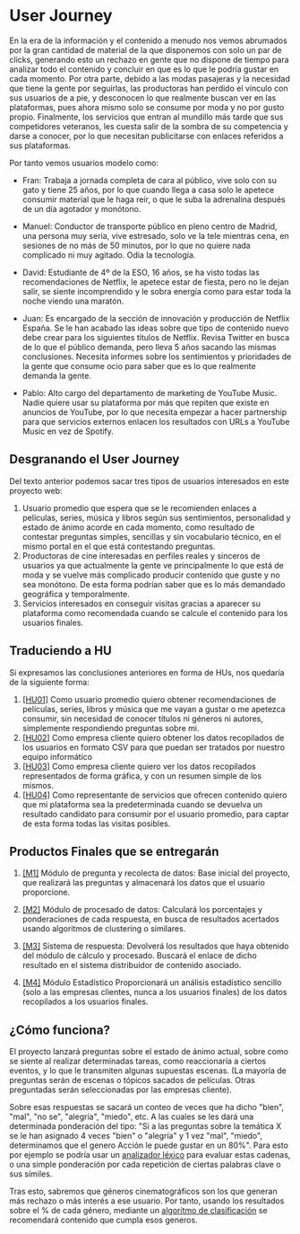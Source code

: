 # User Journey

En la era de la información y el contenido a menudo nos vemos abrumados por la gran cantidad de material de la que disponemos con solo un par de clicks, generando esto un rechazo en gente que no dispone de tiempo para analizar todo el contenido y concluir en que es lo que le podría gustar en cada momento. Por otra parte, debido a las modas pasajeras y la necesidad que tiene la gente por seguirlas, las productoras han perdido el vínculo con sus usuarios de a pie, y desconocen lo que realmente buscan ver en las plataformas, pues ahora mismo solo se consume por moda y no por gusto propio. Finalmente, los servicios que entran al mundillo más tarde que sus competidores veteranos, les cuesta salir de la sombra de su competencia y darse a conocer, por lo que necesitan publicitarse con enlaces referidos a sus plataformas.

Por tanto vemos usuarios modelo como:

- Fran: Trabaja a jornada completa de cara al público, vive solo con su gato y tiene 25 años, por lo que cuando llega a casa solo le apetece consumir material que le haga reír, o que le suba la adrenalina después de un día agotador y monótono. 

- Manuel: Conductor de transporte público en pleno centro de Madrid, una persona muy seria, vive estresado, solo ve la tele mientras cena, en sesiones de no más de 50 minutos, por lo que no quiere nada complicado ni muy agitado. Odia la tecnología.

- David: Estudiante de 4º de la ESO, 16 años, se ha visto todas las recomendaciones de Netflix, le apetece estar de fiesta, pero no le dejan salir, se siente incomprendido y le sobra energía como para estar toda la noche viendo una maratón.

- Juan: Es encargado de la sección de innovación y producción de Netflix España. Se le han acabado las ideas sobre que tipo de contenido nuevo debe crear para los siguientes títulos de Netflix. Revisa Twitter en busca de lo que el público demanda, pero lleva 5 años sacando las mismas conclusiones. Necesita informes sobre los sentimientos y prioridades de la gente que consume ocio para saber que es lo que realmente demanda la gente.

- Pablo: Alto cargo del departamento de marketing de YouTube Music. Nadie quiere usar su plataforma por más que repiten que existe en anuncios de YouTube, por lo que necesita empezar a hacer partnership para que servicios externos enlacen los resultados con URLs a YouTube Music en vez de Spotify.

## Desgranando el User Journey

Del texto anterior podemos sacar tres tipos de usuarios interesados en este proyecto web:

1. Usuario promedio que espera que se le recomienden enlaces a películas, series, música y libros según sus sentimientos, personalidad y estado de ánimo acorde en cada momento, como resultado de contestar preguntas simples, sencillas y sin vocabulario técnico, en el mismo portal en el que está contestando preguntas.
2. Productoras de cine interesadas en perfiles reales y sinceros de usuarios ya que actualmente la gente ve principalmente lo que está de moda y se vuelve más complicado producir contenido que guste y no sea monótono. De esta forma podrían saber que es lo más demandado geográfica y temporalmente.
3. Servicios interesados en conseguir visitas gracias a aparecer su plataforma como recomendada cuando se calcule el contenido para los usuarios finales.

## Traduciendo a HU

Si expresamos las conclusiones anteriores en forma de HUs, nos quedaría de la siguiente forma: 

1. [[HU01]](https://github.com/migueorg/SearchCulture/issues/2) Como usuario promedio quiero obtener recomendaciones de películas, series, libros y música que me vayan a gustar o me apetezca consumir, sin necesidad de conocer títulos ni géneros ni autores, simplemente respondiendo preguntas sobre mi.
2. [[HU02]](https://github.com/migueorg/SearchCulture/issues/3) Como empresa cliente quiero obtener los datos recopilados de los usuarios en formato CSV para que puedan ser tratados por nuestro equipo informático
3. [[HU03]](https://github.com/migueorg/SearchCulture/issues/4) Como empresa cliente quiero ver los datos recopilados representados de forma gráfica, y con un resumen simple de los mismos.
4. [[HU04]](https://github.com/migueorg/SearchCulture/issues/5) Como representante de servicios que ofrecen contenido quiero que mi plataforma sea la predeterminada cuando se devuelva un resultado candidato para consumir por el usuario promedio, para captar de esta forma todas las visitas posibles.

## Productos Finales que se entregarán


1. [[M1]](https://github.com/migueorg/SearchCulture/milestone/6) Módulo de pregunta y recolecta de datos: Base inicial del proyecto, que realizará las preguntas y almacenará los datos que el usuario proporcione.

2. [[M2]](https://github.com/migueorg/SearchCulture/milestone/7) Módulo de procesado de datos: Calculará los porcentajes y ponderaciones de cada respuesta, en busca de resultados acertados usando algoritmos de clustering o similares.
   
3. [[M3]](https://github.com/migueorg/SearchCulture/milestone/8) Sistema de respuesta: Devolverá los resultados que haya obtenido del módulo de cálculo y procesado. Buscará el enlace de dicho resultado en el sistema distribuidor de contenido asociado.

4. [[M4]](https://github.com/migueorg/SearchCulture/milestone/9) Módulo Estadístico Proporcionará un análisis estadístico sencillo (solo a las empresas clientes, nunca a los usuarios finales) de los datos recopilados a los usuarios finales.

## ¿Cómo funciona?

El proyecto lanzará preguntas sobre el estado de ánimo actual, sobre como se siente al realizar determinadas tareas, como reaccionaría a ciertos eventos, y lo que le transmiten algunas supuestas escenas. (La mayoría de preguntas serán de escenas o tópicos sacados de películas. Otras preguntadas serán seleccionadas por las empresas cliente). 

Sobre esas respuestas se sacará un conteo de veces que ha dicho "bien", "mal", "no se", "alegría", "miedo", etc. A las cuales se les dará una determinada ponderación del tipo: "Si a las preguntas sobre la temática X se le han asignado 4 veces "bien" o "alegría" y 1 vez "mal", "miedo", determinamos que el genero Acción le puede gustar en un 80%". Para esto por ejemplo se podría usar un [analizador léxico](http://www.dabeaz.com/ply/) para evaluar estas cadenas, o una simple ponderación por cada repetición de ciertas palabras clave o sus símiles. 

Tras esto, sabremos que géneros cinematográficos son los que generan más rechazo o más interés a ese usuario. Por tanto, usando los resultados sobre el % de cada género, mediante un [algoritmo de clasificación](https://en.wikipedia.org/wiki/Statistical_classification) se recomendará contenido que cumpla esos generos. 